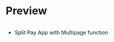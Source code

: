 # Preview


<img scr = "https://github.com/user-attachments/assets/5bdcce5f-e781-47f0-9f37-2b5d4b3d20d3" style = "width: 200px">


- Split Pay App with Multipage function
